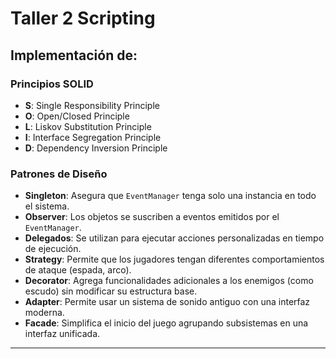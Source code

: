 # Taller 2 Scripting



## Implementación de:

###  Principios SOLID
- **S**: Single Responsibility Principle
- **O**: Open/Closed Principle
- **L**: Liskov Substitution Principle
- **I**: Interface Segregation Principle
- **D**: Dependency Inversion Principle

###  Patrones de Diseño
- **Singleton**: Asegura que `EventManager` tenga solo una instancia en todo el sistema.
- **Observer**: Los objetos se suscriben a eventos emitidos por el `EventManager`.
- **Delegados**: Se utilizan para ejecutar acciones personalizadas en tiempo de ejecución.
- **Strategy**: Permite que los jugadores tengan diferentes comportamientos de ataque (espada, arco).
- **Decorator**: Agrega funcionalidades adicionales a los enemigos (como escudo) sin modificar su estructura base.
- **Adapter**: Permite usar un sistema de sonido antiguo con una interfaz moderna.
- **Facade**: Simplifica el inicio del juego agrupando subsistemas en una interfaz unificada.

---


